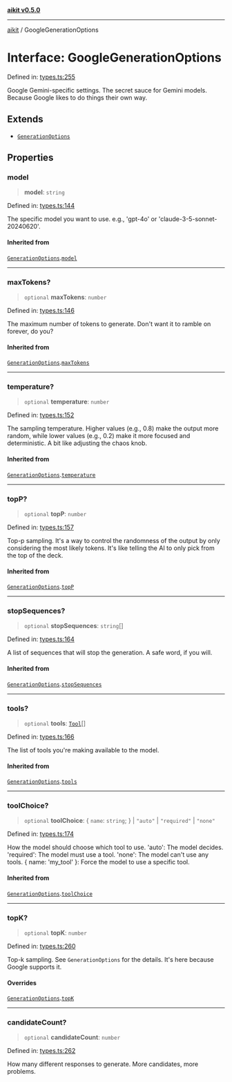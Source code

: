 [**aikit v0.5.0**](../README.md)

---

[aikit](../README.md) / GoogleGenerationOptions

# Interface: GoogleGenerationOptions

Defined in: [types.ts:255](https://github.com/chinmaymk/aikit/blob/main/src/types.ts#L255)

Google Gemini-specific settings. The secret sauce for Gemini models.
Because Google likes to do things their own way.

## Extends

- [`GenerationOptions`](GenerationOptions.md)

## Properties

### model

> **model**: `string`

Defined in: [types.ts:144](https://github.com/chinmaymk/aikit/blob/main/src/types.ts#L144)

The specific model you want to use. e.g., 'gpt-4o' or 'claude-3-5-sonnet-20240620'.

#### Inherited from

[`GenerationOptions`](GenerationOptions.md).[`model`](GenerationOptions.md#model)

---

### maxTokens?

> `optional` **maxTokens**: `number`

Defined in: [types.ts:146](https://github.com/chinmaymk/aikit/blob/main/src/types.ts#L146)

The maximum number of tokens to generate. Don't want it to ramble on forever, do you?

#### Inherited from

[`GenerationOptions`](GenerationOptions.md).[`maxTokens`](GenerationOptions.md#maxtokens)

---

### temperature?

> `optional` **temperature**: `number`

Defined in: [types.ts:152](https://github.com/chinmaymk/aikit/blob/main/src/types.ts#L152)

The sampling temperature. Higher values (e.g., 0.8) make the output more random,
while lower values (e.g., 0.2) make it more focused and deterministic.
A bit like adjusting the chaos knob.

#### Inherited from

[`GenerationOptions`](GenerationOptions.md).[`temperature`](GenerationOptions.md#temperature)

---

### topP?

> `optional` **topP**: `number`

Defined in: [types.ts:157](https://github.com/chinmaymk/aikit/blob/main/src/types.ts#L157)

Top-p sampling. It's a way to control the randomness of the output by only considering
the most likely tokens. It's like telling the AI to only pick from the top of the deck.

#### Inherited from

[`GenerationOptions`](GenerationOptions.md).[`topP`](GenerationOptions.md#topp)

---

### stopSequences?

> `optional` **stopSequences**: `string`[]

Defined in: [types.ts:164](https://github.com/chinmaymk/aikit/blob/main/src/types.ts#L164)

A list of sequences that will stop the generation. A safe word, if you will.

#### Inherited from

[`GenerationOptions`](GenerationOptions.md).[`stopSequences`](GenerationOptions.md#stopsequences)

---

### tools?

> `optional` **tools**: [`Tool`](Tool.md)[]

Defined in: [types.ts:166](https://github.com/chinmaymk/aikit/blob/main/src/types.ts#L166)

The list of tools you're making available to the model.

#### Inherited from

[`GenerationOptions`](GenerationOptions.md).[`tools`](GenerationOptions.md#tools)

---

### toolChoice?

> `optional` **toolChoice**: \{ `name`: `string`; \} \| `"auto"` \| `"required"` \| `"none"`

Defined in: [types.ts:174](https://github.com/chinmaymk/aikit/blob/main/src/types.ts#L174)

How the model should choose which tool to use.
'auto': The model decides.
'required': The model must use a tool.
'none': The model can't use any tools.
{ name: 'my_tool' }: Force the model to use a specific tool.

#### Inherited from

[`GenerationOptions`](GenerationOptions.md).[`toolChoice`](GenerationOptions.md#toolchoice)

---

### topK?

> `optional` **topK**: `number`

Defined in: [types.ts:260](https://github.com/chinmaymk/aikit/blob/main/src/types.ts#L260)

Top-k sampling. See `GenerationOptions` for the details.
It's here because Google supports it.

#### Overrides

[`GenerationOptions`](GenerationOptions.md).[`topK`](GenerationOptions.md#topk)

---

### candidateCount?

> `optional` **candidateCount**: `number`

Defined in: [types.ts:262](https://github.com/chinmaymk/aikit/blob/main/src/types.ts#L262)

How many different responses to generate. More candidates, more problems.

